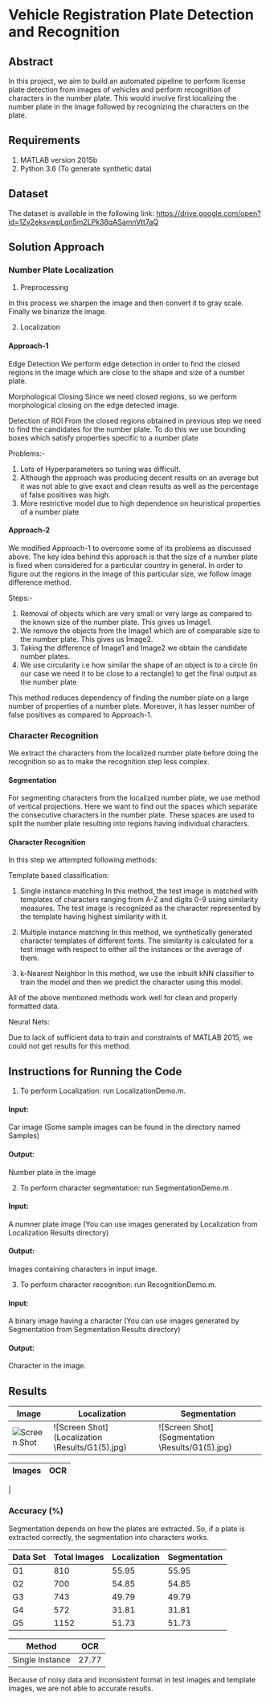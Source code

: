 # Vehicle Registration Plate Detection and Recognition

## Abstract


In this project, we aim to build an automated pipeline to perform license plate detection from images of vehicles and perform recognition of characters in the number plate. This would involve first localizing the number plate in the image followed by recognizing the characters on the plate.

## Requirements

1. MATLAB version 2015b
2. Python 3.6 (To generate synthetic data)


## Dataset

The dataset is available in the following link:
https://drive.google.com/open?id=1Zv2eksvwpLqn5m2LPk38qASamnVtt7aQ


## Solution Approach

### Number Plate Localization

1. Preprocessing

In this process we sharpen the image and then convert it to gray scale. Finally we binarize the image.

2. Localization

#### Approach-1

Edge Detection We perform edge detection in order to find the closed regions in the image which are close to the shape and size of a number plate.

Morphological Closing Since we need closed regions, so we perform morphological closing on the edge detected image.

Detection of ROI From the closed regions obtained in previous step we need to find the candidates for the number plate. To do this we use bounding boxes which satisfy properties specific to a number plate

Problems:- 
1. Lots of Hyperparameters so tuning was difficult.
2. Although the approach was producing decent results on an average but it was not able to give exact and clean results as well as the percentage of false positives was high.
3. More restrictive model due to high dependence on heuristical properties of a number plate

#### Approach-2

We modified Approach-1 to overcome some of its problems as discussed above. The key idea behind this approach is that the size of a number plate is fixed when considered for a particular country in general. In order to figure out the regions in the image of this particular size, we follow image difference method.

Steps:- 
1. Removal of objects which are very small or very large as compared to the known size of the number plate. This gives us Image1.
2. We remove the objects from the Image1 which are of comparable size to the number plate. This gives us Image2. 
3. Taking the difference of Image1 and Image2 we obtain the candidate number plates. 
4. We use circularity i.e how similar the shape of an object is to a circle (in our case we need it to be close to a rectangle) to get the final output as the number plate

This method reduces dependency of finding the number plate on a large number of properties of a number plate. Moreover, it has lesser number of false positives as compared to Approach-1.

### Character Recognition

We extract the characters from the localized number plate before doing the recognition so as to make the recognition step less complex.

#### Segmentation 
For segmenting characters from the localized number plate, we use method of vertical projections. Here we want to find out the spaces which separate the consecutive characters in the number plate. These spaces are used to split the number plate resulting into regions having individual characters.

#### Character Recognition 
In this step we attempted following methods: 

Template based classification:

1. Single instance matching In this method, the test image is matched with templates of characters ranging from A-Z and digits 0-9 using similarity measures. The test image is recognized as the character represented by the template having highest similarity with it.

2. Multiple instance matching In this method, we synthetically generated character templates of different fonts. The similarity is calculated for a test image with respect to either all the instances or the average of them.

3. k-Nearest Neighbor In this method, we use the inbuilt kNN classifier to train the model and then we predict the character using this model.

All of the above mentioned methods work well for clean and properly formatted data.

Neural Nets:

Due to lack of sufficient data to train and constraints of MATLAB 2015, we could not get results for this method.

## Instructions for Running the Code
1. To perform Localization: run LocalizationDemo.m. 

#### Input: 
Car image (Some sample images can be found in the directory named Samples)
#### Output:
Number plate in the image

2. To perform character segmentation: run SegmentationDemo.m . 

#### Input:
A numner plate image (You can use images generated by Localization from Localization Results directory)
#### Output:
Images containing characters in input image.

3. To perform character recognition: run RecognitionDemo.m. 

#### Input:
A binary image having a character (You can use images generated by Segmentation from Segmentation Results directory)
#### Output:
Character in the image.


## Results

Image | Localization | Segmentation 
--- | --- | --- 
![Screen Shot](Samples/G1(5).jpg)  | ![Screen Shot](Localization \Results/G1(5).jpg) | ![Screen Shot](Segmentation \Results/G1(5).jpg)

Images| OCR
---| ---
|


### Accuracy (%)

Segmentation depends on how the plates are extracted. So, if a plate is extracted correctly, the segmentation into characters works.

Data Set | Total Images | Localization | Segmentation 
--- | --- | --- | ---
G1| 810 | 55.95 | 55.95
G2| 700| 54.85 | 54.85
G3| 743  | 49.79 | 49.79
G4| 572 | 31.81 | 31.81
G5| 1152 | 51.73 | 51.73

Method | OCR
--- | ---
Single Instance | 27.77

Because of noisy data and inconsistent format in test images and template images, we are not able to accurate results.
